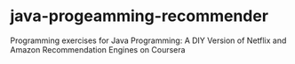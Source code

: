 # java-progeamming-recommender
Programming exercises for Java Programming: A DIY Version of Netflix and Amazon Recommendation Engines on Coursera
